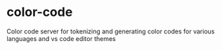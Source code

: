 # color-code
Color code server for tokenizing and generating color codes for various languages and vs code editor themes
